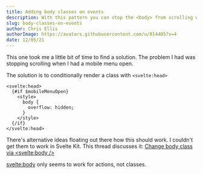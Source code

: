 ```yaml
---
title: Adding body classes on events
description: With this pattern you can stop the <body> from scrolling when a mobile menu is open
slug: body-classes-on-events
author: Chris Ellis
authorImage: https://avatars.githubusercontent.com/u/814405?v=4
date: 12/05/21
---
```


This one took me a little bit of time to find a solution. The problem I had was stopping scrolling when I had a mobile menu open.

The solution is to conditionally render a class with `<svelte:head>`
  
```
<svelte:head>
  {#if $mobileMenuOpen}
    <style>
      body {
        overflow: hidden;
      }
    </style>
  {/if}
</svelte:head>
```
  
There's alternative ideas floating out there how this should work. I couldn't get them to work in Svelte Kit.
This thread discusses it:
  [Change body class via <svelte:body />](https://github.com/sveltejs/svelte/issues/3105)
  
<svelte:body> only seems to work for actions, not classes.
